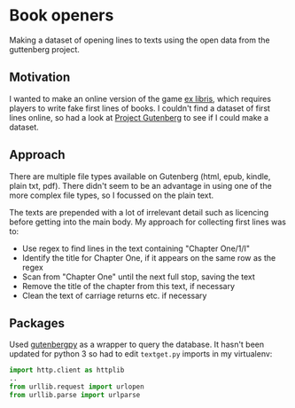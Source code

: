 # Book openers

Making a dataset of opening lines to texts using the open data from the guttenberg project.

## Motivation

I wanted to make an online version of the game [ex libris](https://en.wikipedia.org/wiki/Ex_Libris_%28game%29), which requires players to write fake first lines of books. I couldn't find a dataset of first lines online, so had a look at [Project Gutenberg](http://www.gutenberg.org/) to see if I could make a dataset.

## Approach

There are multiple file types available on Gutenberg (html, epub, kindle, plain txt, pdf). There didn't seem to be an advantage in using one of the more complex file types, so I focussed on the plain text.

The texts are prepended with a lot of irrelevant detail such as licencing before getting into the main body. My approach for collecting first lines was to:

* Use regex to find lines in the text containing "Chapter One/1/I"
* Identify the title for Chapter One, if it appears on the same row as the regex
* Scan from "Chapter One" until the next full stop, saving the text
* Remove the title of the chapter from this text, if necessary
* Clean the text of carriage returns etc. if necessary

## Packages

Used [gutenbergpy](https://github.com/raduangelescu/gutenbergpy) as a wrapper to query the database. It hasn't been updated for python 3 so had to edit `textget.py` imports in my virtualenv:

``` python
import http.client as httplib
..
from urllib.request import urlopen
from urllib.parse import urlparse
```
